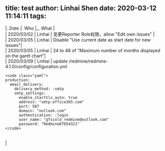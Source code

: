 title: test
author: Linhai Shen
date: 2020-03-12 11:14:11
tags:
---
\|*. Date \|*. Who \|\_. What \|\
\| 2020/03/02 \| Linhai \| 变更Reporter Role权限，allow "Edit own
issues" \|\
\| 2020/03/05 \| Linhai \| Disable "Use current date as start date for
new issues"\|\
\| 2020/03/05 \| Linhai \| 24 to 48 of "Maximum number of months
displayed on the gantt chart"\|\
\| 2020/03/09 \| Linhai \| update
/redmine/redmine-4.1.0/config/configuration.yml

    <code class="yaml">
    production:
      email_delivery:
        delivery_method: :smtp
        smtp_settings:
          enable_starttls_auto: true
          address: "smtp.office365.com"
          port: 587
          domain: "outlook.com"
          authentication: :login
          user_name: "gfscold_redmine@outlook.com"
          password: "Redmine87654321"
    </code>

\
\|
